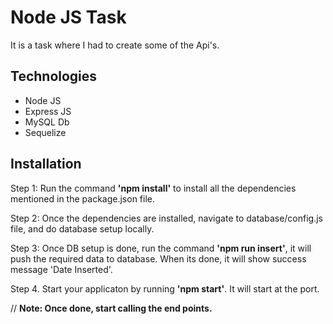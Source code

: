# Node JS Task
It is a task where I had to create some of the Api's.

## Technologies
- Node JS
- Express JS
- MySQL Db
- Sequelize

## Installation
Step 1: Run the command **'npm install'** to install all the dependencies mentioned in the package.json file.

Step 2: Once the dependencies are installed, navigate to database/config.js file, and do database setup locally.

Step 3: Once DB setup is done, run the command **'npm run insert'**, it will push the required data to database. When its done, it will show success message 'Date Inserted'.

Step 4. Start your applicaton by running **'npm start'**. It will start at the port.

// **Note: Once done, start calling the end points.**
